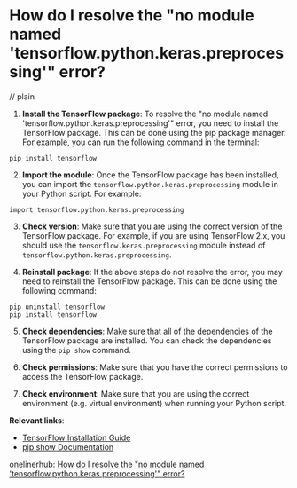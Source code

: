 # How do I resolve the "no module named 'tensorflow.python.keras.preprocessing'" error?
// plain

1. **Install the TensorFlow package**: To resolve the "no module named 'tensorflow.python.keras.preprocessing'" error, you need to install the TensorFlow package. This can be done using the pip package manager. For example, you can run the following command in the terminal:
```
pip install tensorflow
```

2. **Import the module**: Once the TensorFlow package has been installed, you can import the `tensorflow.python.keras.preprocessing` module in your Python script. For example:
```
import tensorflow.python.keras.preprocessing
```

3. **Check version**: Make sure that you are using the correct version of the TensorFlow package. For example, if you are using TensorFlow 2.x, you should use the `tensorflow.keras.preprocessing` module instead of `tensorflow.python.keras.preprocessing`.

4. **Reinstall package**: If the above steps do not resolve the error, you may need to reinstall the TensorFlow package. This can be done using the following command:
```
pip uninstall tensorflow
pip install tensorflow
```

5. **Check dependencies**: Make sure that all of the dependencies of the TensorFlow package are installed. You can check the dependencies using the `pip show` command.

6. **Check permissions**: Make sure that you have the correct permissions to access the TensorFlow package.

7. **Check environment**: Make sure that you are using the correct environment (e.g. virtual environment) when running your Python script.

**Relevant links**:
- [TensorFlow Installation Guide](https://www.tensorflow.org/install)
- [pip show Documentation](https://pip.pypa.io/en/stable/reference/pip_show/)

onelinerhub: [How do I resolve the "no module named 'tensorflow.python.keras.preprocessing'" error?](https://onelinerhub.com/python-tensorflow/how-do-i-resolve-the--no-module-named--tensorflow-python-keras-preprocessing---error)